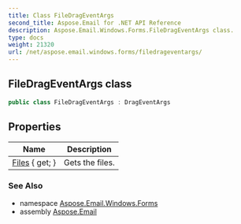 ```yaml
---
title: Class FileDragEventArgs
second_title: Aspose.Email for .NET API Reference
description: Aspose.Email.Windows.Forms.FileDragEventArgs class. 
type: docs
weight: 21320
url: /net/aspose.email.windows.forms/filedrageventargs/
---
```

## FileDragEventArgs class

```csharp
public class FileDragEventArgs : DragEventArgs
```

## Properties

| Name | Description |
| --- | --- |
| [Files](../../aspose.email.windows.forms/filedrageventargs/files/) { get; } | Gets the files. |

### See Also

* namespace [Aspose.Email.Windows.Forms](../../aspose.email.windows.forms/)
* assembly [Aspose.Email](../../)


